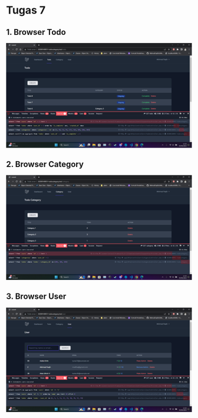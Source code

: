 # Tugas 7

## 1. Browser Todo
![Alt text](screenshot/tugas9/Browser%20Todo.png)
## 2. Browser Category
![Alt text](screenshot/tugas9/Browser%20Category.png)
## 3. Browser User
![Alt text](screenshot/tugas9/Browser%20User.png)

